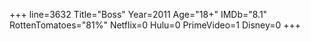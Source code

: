 +++
line=3632
Title="Boss"
Year=2011
Age="18+"
IMDb="8.1"
RottenTomatoes="81%"
Netflix=0
Hulu=0
PrimeVideo=1
Disney=0
+++

